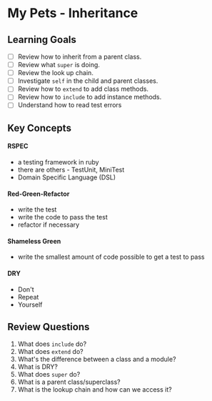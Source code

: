# My Pets - Inheritance

## Learning Goals

- [ ] Review how to inherit from a parent class.
- [ ] Review what `super` is doing.
- [ ] Review the look up chain.
- [ ] Investigate `self` in the child and parent classes.
- [ ] Review how to `extend` to add class methods.
- [ ] Review how to `include` to add instance methods.
- [ ] Understand how to read test errors

## Key Concepts

#### RSPEC 
- a testing framework in ruby
- there are others - TestUnit, MiniTest
- Domain Specific Language (DSL)

#### Red-Green-Refactor
- write the test
- write the code to pass the test
- refactor if necessary

#### Shameless Green
- write the smallest amount of code possible to get a test to pass

#### DRY
- Don't
- Repeat
- Yourself

## Review Questions

1. What does `include` do?
2. What does `extend` do?
3. What's the difference between a class and a module?
4. What is DRY?
5. What does `super` do?
6. What is a parent class/superclass?
7. What is the lookup chain and how can we access it?